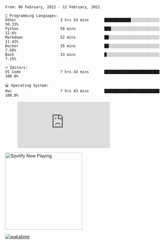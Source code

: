 <!--START_SECTION:waka-->
```text
From: 06 February, 2022 - 12 February, 2022

💬 Programming Languages: 
Other                    3 hrs 53 mins       ████████████░░░░░░░░░░░░░   50.33% 
Python                   58 mins             ███░░░░░░░░░░░░░░░░░░░░░░   12.6% 
Markdown                 52 mins             ██░░░░░░░░░░░░░░░░░░░░░░░   11.42% 
Docker                   35 mins             ██░░░░░░░░░░░░░░░░░░░░░░░   7.58% 
Bash                     33 mins             █░░░░░░░░░░░░░░░░░░░░░░░░   7.15%

🔥 Editors: 
VS Code                  7 hrs 43 mins       █████████████████████████   100.0%

💻 Operating System: 
Mac                      7 hrs 43 mins       █████████████████████████   100.0%

```


<!--END_SECTION:waka-->

<figure><embed src="https://wakatime.com/share/@gregnrobinson/001c6d31-0c95-44f9-b6d7-9fd705354f62.svg"></embed></figure>

[<img src="https://spotify-playing-gregnrobinson.vercel.app/api/spotify/?background_color=transparent&border_color=transparent" alt="Spotify Now Playing" width="250" />](https://open.spotify.com/user/gregnrobinson-ca)

[![wakatime](https://wakatime.com/badge/user/37718f76-572e-4513-b2c5-41c4d93d287a.svg)](https://wakatime.com/@37718f76-572e-4513-b2c5-41c4d93d287a)



